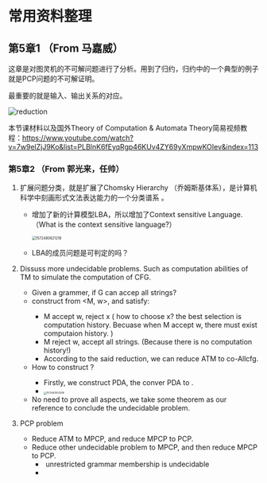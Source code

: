 # 常用资料整理
## 第5章1  （From 马嘉威）

这章是对图灵机的不可解问题进行了分析。用到了归约，归约中的一个典型的例子就是PCP问题的不可解证明。

最重要的就是输入、输出关系的对应。

![reduction]( https://github.com/duanabao/Automator-and-complexity/tree/master/images/reduction.png )



本节课材料以及国外Theory of Computation & Automata Theory简易视频教程：https://www.youtube.com/watch?v=7w9elZjJ9Ko&list=PLBlnK6fEyqRgp46KUv4ZY69yXmpwKOIev&index=113

### 第5章2 （From 郭光来，任帅）

1. 扩展问题分类，就是扩展了Chomsky Hierarchy （乔姆斯基体系），是计算机科学中刻画形式文法表达能力的一个分类谱系 。

   - 增加了新的计算模型LBA，所以增加了Context sensitive Language. （What is the context sensitive language?）

     <img src="https://github.com/duanabao/Automator-and-complexity/tree/master/images/Chomsky1.png" alt="1572480621218" style="zoom: 50%;" />

   - LBA的成员问题是可判定的吗？

2. Dissuss more undecidable problems. Such as computation abilities of TM to simulate the computation of CFG. 

   -  Given a <G> grammer, if G can accep all strings?
     - construct <G> from <M, w>, and satisfy:
       - M accept w,  <G> reject  x ( how to choose x? the best selection is computation history. Becuase when M accept w,  there must exist computaion history. )
       - M reject w, <G> accept all strings.  (Because there is no computation history!)
       - According to the said reduction, we can reduce ATM to co-Allcfg.
     - How to construct <G>?
       - Firstly, we construct PDA, the conver PDA to <G>.
       - <img src="D:\GitHub\Automator-and-complexity\images\ALLcfg.png" alt="1572483953008" style="zoom: 33%;" />
   - No need to prove all aspects, we take some theorem as our reference to conclude the undecidable problem.

3. PCP problem

   - Reduce ATM to MPCP, and reduce MPCP to PCP.
   - Reduce other undecidable problem to MPCP,  and then reduce MPCP to PCP.
     - ​     unrestricted grammar  membership is undecidable
     - 

